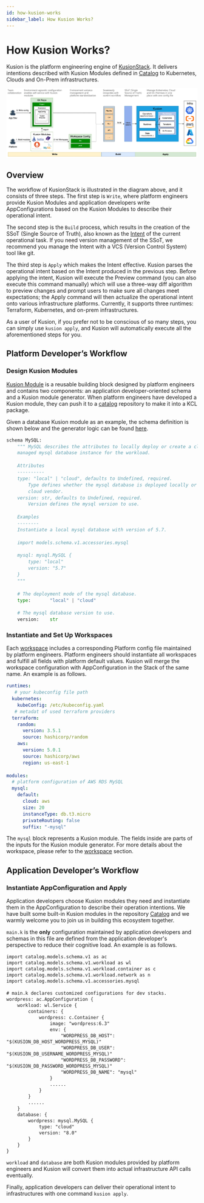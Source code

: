 ```yaml
---
id: how-kusion-works
sidebar_label: How Kusion Works?
---
```


# How Kusion Works?

Kusion is the platform engineering engine of [KusionStack](https://github.com/KusionStack). It delivers intentions described with Kusion Modules defined in [Catalog](https://github.com/KusionStack/catalog) to Kubernetes, Clouds and On-Prem infrastructures.

![arch](https://raw.githubusercontent.com/KusionStack/kusion/main/docs/workflow.png)

## Overview

The workflow of KusionStack is illustrated in the diagram above, and it consists of three steps. The first step is `Write`, where platform engineers provide Kusion Modules and application developers write AppConfigurations based on the Kusion Modules to describe their operational intent.

The second step is the `Build` process, which results in the creation of the SSoT (Single Source of Truth), also known as the [Intent](spec) of the current operational task. If you need version management of the SSoT, we recommend you manage the Intent with a VCS (Version Control System) tool like git.

The third step is `Apply` which makes the Intent effective. Kusion parses the operational intent based on the Intent produced in the previous step. Before applying the intent, Kusion will execute the Preview command (you can also execute this command manually) which will use a three-way diff algorithm to preview changes and prompt users to make sure all changes meet expectations; the Apply command will then actualize the operational intent onto various infrastructure platforms. Currently, it supports three runtimes: Terraform, Kubernetes, and on-prem infrastructures.

As a user of Kusion, if you prefer not to be conscious of so many steps, you can simply use `kusion apply`, and Kusion will automatically execute all the aforementioned steps for you.

## Platform Developer’s Workflow

### Design Kusion Modules

[Kusion Module](kusion-module/overview) is a reusable building block designed by platform engineers and contains two components: an application developer-oriented schema and a Kusion module generator. When platform engineers have developed a Kusion module, they can push it to a [catalog](https://github.com/KusionStack/catalog) repository to make it into a KCL package.

Given a database Kusion module as an example, the schema definition is shown below and the generator logic can be found [here](https://github.com/KusionStack/kusion/blob/main/pkg/modules/generators/accessories/database_generator.go).

```python
schema MySQL: 
    """ MySQL describes the attributes to locally deploy or create a cloud provider
    managed mysql database instance for the workload. 

    Attributes
    ----------
    type: "local" | "cloud", defaults to Undefined, required. 
        Type defines whether the mysql database is deployed locally or provided by 
        cloud vendor. 
    version: str, defaults to Undefined, required. 
        Version defines the mysql version to use. 

    Examples
    --------
    Instantiate a local mysql database with version of 5.7. 

    import models.schema.v1.accessories.mysql

    mysql: mysql.MySQL {
        type: "local"
        version: "5.7"
    }
    """

    # The deployment mode of the mysql database. 
    type:       "local" | "cloud"

    # The mysql database version to use. 
    version:    str
```
  
### Instantiate and Set Up Workspaces

Each [workspace](workspace) includes a corresponding Platform config file maintained by platform engineers.
Platform engineers should instantiate all workspaces and fulfill all fields with platform default values. Kusion will merge the workspace configuration with AppConfiguration in the Stack of the same name. An example is as follows.

```yaml
runtimes: 
   # your kubeconfig file path
  kubernetes:
    kubeConfig: /etc/kubeconfig.yaml
   # metadat of used terraform providers
  terraform: 
    random: 
      version: 3.5.1
      source: hashicorp/random
    aws: 
      version: 5.0.1
      source: hashicorp/aws
      region: us-east-1

modules: 
  # platform configuration of AWS RDS MySQL
  mysql: 
    default: 
      cloud: aws
      size: 20
      instanceType: db.t3.micro
      privateRouting: false
      suffix: "-mysql"
```

The `mysql` block represents a Kusion module. The fields inside are parts of the inputs for the Kusion module generator. For more details about the workspace, please refer to the [workspace](workspace) section.

## Application Developer’s Workflow

### Instantiate AppConfiguration and Apply

Application developers choose Kusion modules they need and instantiate them in the AppConfiguration to describe their operation intentions. We have built some built-in Kusion modules in the repository [Catalog](https://github.com/KusionStack/catalog) and we warmly welcome you to join us in building this ecosystem together.

`main.k` is the **only** configuration maintained by application developers and schemas in this file are defined from the application developer's perspective to reduce their cognitive load. An example is as follows.

```pthyon
import catalog.models.schema.v1 as ac
import catalog.models.schema.v1.workload as wl
import catalog.models.schema.v1.workload.container as c
import catalog.models.schema.v1.workload.network as n
import catalog.models.schema.v1.accessories.mysql

# main.k declares customized configurations for dev stacks.
wordpress: ac.AppConfiguration {
    workload: wl.Service {
        containers: {
            wordpress: c.Container {
                image: "wordpress:6.3"
                env: {
                    "WORDPRESS_DB_HOST": "$(KUSION_DB_HOST_WORDPRESS_MYSQL)"
                    "WORDPRESS_DB_USER": "$(KUSION_DB_USERNAME_WORDPRESS_MYSQL)"
                    "WORDPRESS_DB_PASSWORD": "$(KUSION_DB_PASSWORD_WORDPRESS_MYSQL)"
                    "WORDPRESS_DB_NAME": "mysql"
                }
                ......
            }
        }
        ......
    }
    database: {
        wordpress: mysql.MySQL {
            type: "cloud"
            version: "8.0"
        }
    }
}
```

`workload` and `database` are both Kusion modules provided by platform engineers and Kusion will convert them into actual infrastructure API calls eventually.

Finally, application developers can deliver their operational intent to infrastructures with one command `kusion apply`.
